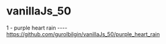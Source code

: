 # vanillaJs_50

1 - purple heart rain ---- https://github.com/gurolbilgin/vanillaJs_50/purple_heart_rain

